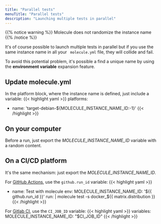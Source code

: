 ```yaml
---
title: "Parallel tests"
menuTitle: "Parallel tests"
description: "Launching multiple tests in parallel"
---
```


{{% notice warning %}}
Molecule does not randomize the instance name
{{% /notice %}}

It's of course possible to launch multiple tests in parallel but if you use the same instance name in all
your ` molecule.yml` file, they will collide and fail.

To avoid this potential problem, it's possible a find a unique name by using the **environment variable** 
expansion feature.

## Update molecule.yml

In the platform block, where the instance name is defined, just include a variable:
{{< highlight yaml >}}
platforms:
  - name: 'target-debian-${MOLECULE_INSTANCE_NAME_ID:-1}'
{{< /highlight >}}

## On your computer

Before a run, just export the *MOLECULE_INSTANCE_NAME_ID* variable with a random content.

## On a CI/CD platform

It's the same mechanism: just export the *MOLECULE_INSTANCE_NAME_ID*.

For [GitHub Actions](https://docs.github.com/en/free-pro-team@latest/actions/reference/context-and-expression-syntax-for-github-actions#github-context), use the `github.run_id` variable:
{{< highlight yaml >}}
- name: Test with molecule
  env:
    MOLECULE_INSTANCE_NAME_ID: '${{ github.run_id }}'
  run: |
    molecule test -s docker_${{ matrix.distribution }}
{{< /highlight >}}

For [Gitlab CI](https://docs.gitlab.com/ee/ci/variables/predefined_variables.html), use the `CI_JOB_ID` variable:
{{< highlight yaml >}}
variables:
    MOLECULE_INSTANCE_NAME_ID: "$CI_JOB_ID"
{{< /highlight >}}
